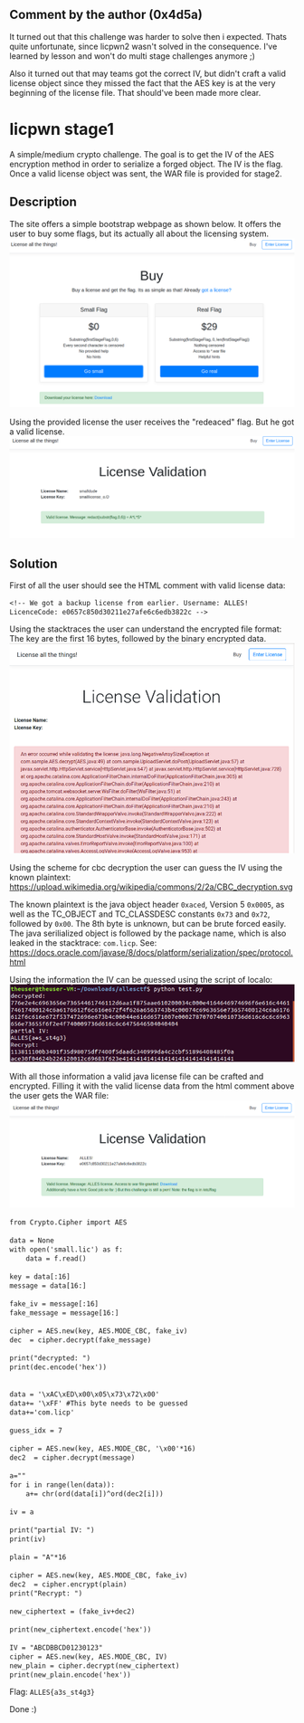 ## Comment by the author (0x4d5a)
It turned out that this challenge was harder to solve then i expected. Thats quite unfortunate, since licpwn2 wasn't solved in the consequence. I've learned by lesson and won't do multi stage challenges anymore ;)

Also it turned out that may teams got the correct IV, but didn't craft a valid license object since they missed the fact that the AES key is at the very beginning of the license file. That should've been made more clear.

# licpwn stage1
A simple/medium crypto challenge. The goal is to get the IV of the AES encryption method in order to serialize a forged object. The IV is the flag. Once a valid license object was sent, the WAR file is provided for stage2. 

## Description
The site offers a simple bootstrap webpage as shown below. It offers the user to buy some flags, but its actually all about the licensing system.
![](home.png)

Using the provided license the user receives the "redeaced" flag. But he got a valid license.
![](redacted.PNG)


## Solution
First of all the user should see the HTML comment with valid license data:
```
<!-- We got a backup license from earlier. Username: ALLES! LicenceCode: e0657c850d30211e27afe6c6edb3822c -->
```

Using the stacktraces the user can understand the encrypted file format: The key are the first 16 bytes, followed by the binary encrypted data.
![](aeserror.PNG)

Using the scheme for cbc decryption the user can guess the IV using the known plaintext:
https://upload.wikimedia.org/wikipedia/commons/2/2a/CBC_decryption.svg

The known plaintext is the java object header `0xaced`, Version 5 `0x0005`, as well as the TC_OBJECT and TC_CLASSDESC  constants `0x73` and `0x72`, followed by `0x00`. The 8th byte is unknown, but can be brute forced easily. The java serilialized object is followed by the package name, which is also leaked in the stacktrace: `com.licp`. See: https://docs.oracle.com/javase/8/docs/platform/serialization/spec/protocol.html

Using the information the IV can be guessed using the script of localo:
![](recrypt.png)

With all those information a valid java license file can be crafted and encrypted. Filling it with the valid license data from the html comment above the user gets the WAR file:
![](flag.PNG)

```
from Crypto.Cipher import AES

data = None
with open('small.lic') as f:
	data = f.read()

key = data[:16]
message = data[16:]

fake_iv = message[:16]
fake_message = message[16:]

cipher = AES.new(key, AES.MODE_CBC, fake_iv)
dec  = cipher.decrypt(fake_message)

print("decrypted: ")
print(dec.encode('hex'))


data = '\xAC\xED\x00\x05\x73\x72\x00'
data+= '\xFF' #This byte needs to be guessed
data+='com.licp'

guess_idx = 7

cipher = AES.new(key, AES.MODE_CBC, '\x00'*16)
dec2  = cipher.decrypt(message)

a=""
for i in range(len(data)):
	a+= chr(ord(data[i])^ord(dec2[i]))

iv = a

print("partial IV: ")
print(iv)

plain = "A"*16

cipher = AES.new(key, AES.MODE_CBC, fake_iv)
dec2  = cipher.encrypt(plain)
print("Recrypt: ")

new_ciphertext = (fake_iv+dec2)

print(new_ciphertext.encode('hex'))

IV = "ABCDBBCD01230123"
cipher = AES.new(key, AES.MODE_CBC, IV)
new_plain = cipher.decrypt(new_ciphertext)
print(new_plain.encode('hex'))
```


Flag: `ALLES{a3s_st4g3}`

Done :)